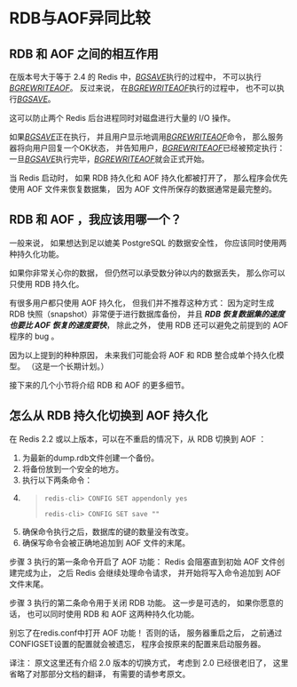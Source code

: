 # RDB与AOF异同比较

## RDB 和 AOF 之间的相互作用

在版本号大于等于 2.4 的 Redis 中，[_BGSAVE_](http://doc.redisfans.com/server/bgsave.html#bgsave)执行的过程中， 不可以执行[_BGREWRITEAOF_](http://doc.redisfans.com/server/bgrewriteaof.html#bgrewriteaof)。 反过来说， 在[_BGREWRITEAOF_](http://doc.redisfans.com/server/bgrewriteaof.html#bgrewriteaof)执行的过程中， 也不可以执行[_BGSAVE_](http://doc.redisfans.com/server/bgsave.html#bgsave)。

这可以防止两个 Redis 后台进程同时对磁盘进行大量的 I/O 操作。

如果[_BGSAVE_](http://doc.redisfans.com/server/bgsave.html#bgsave)正在执行， 并且用户显示地调用[_BGREWRITEAOF_](http://doc.redisfans.com/server/bgrewriteaof.html#bgrewriteaof)命令， 那么服务器将向用户回复一个OK状态， 并告知用户，[_BGREWRITEAOF_](http://doc.redisfans.com/server/bgrewriteaof.html#bgrewriteaof)已经被预定执行： 一旦[_BGSAVE_](http://doc.redisfans.com/server/bgsave.html#bgsave)执行完毕，[_BGREWRITEAOF_](http://doc.redisfans.com/server/bgrewriteaof.html#bgrewriteaof)就会正式开始。

当 Redis 启动时， 如果 RDB 持久化和 AOF 持久化都被打开了， 那么程序会优先使用 AOF 文件来恢复数据集， 因为 AOF 文件所保存的数据通常是最完整的。

## RDB 和 AOF ，我应该用哪一个？

一般来说， 如果想达到足以媲美 PostgreSQL 的数据安全性， 你应该同时使用两种持久化功能。

如果你非常关心你的数据， 但仍然可以承受数分钟以内的数据丢失， 那么你可以只使用 RDB 持久化。

有很多用户都只使用 AOF 持久化， 但我们并不推荐这种方式： 因为定时生成 RDB 快照（snapshot）非常便于进行数据库备份， 并且 _**RDB 恢复数据集的速度也要比 AOF 恢复的速度要快**_， 除此之外， 使用 RDB 还可以避免之前提到的 AOF 程序的 bug 。

因为以上提到的种种原因， 未来我们可能会将 AOF 和 RDB 整合成单个持久化模型。 （这是一个长期计划。）

接下来的几个小节将介绍 RDB 和 AOF 的更多细节。

## 怎么从 RDB 持久化切换到 AOF 持久化

在 Redis 2.2 或以上版本，可以在不重启的情况下，从 RDB 切换到 AOF ：

1. 为最新的dump.rdb文件创建一个备份。
2. 将备份放到一个安全的地方。
3. 执行以下两条命令：
4. > ```
   > redis-cli> CONFIG SET appendonly yes
   >
   > redis-cli> CONFIG SET save ""
   > ```
5. 确保命令执行之后，数据库的键的数量没有改变。
6. 确保写命令会被正确地追加到 AOF 文件的末尾。

步骤 3 执行的第一条命令开启了 AOF 功能： Redis 会阻塞直到初始 AOF 文件创建完成为止， 之后 Redis 会继续处理命令请求， 并开始将写入命令追加到 AOF 文件末尾。

步骤 3 执行的第二条命令用于关闭 RDB 功能。 这一步是可选的， 如果你愿意的话， 也可以同时使用 RDB 和 AOF 这两种持久化功能。

别忘了在redis.conf中打开 AOF 功能！ 否则的话， 服务器重启之后， 之前通过CONFIGSET设置的配置就会被遗忘， 程序会按原来的配置来启动服务器。

译注： 原文这里还有介绍 2.0 版本的切换方式， 考虑到 2.0 已经很老旧了， 这里省略了对那部分文档的翻译， 有需要的请参考原文。


